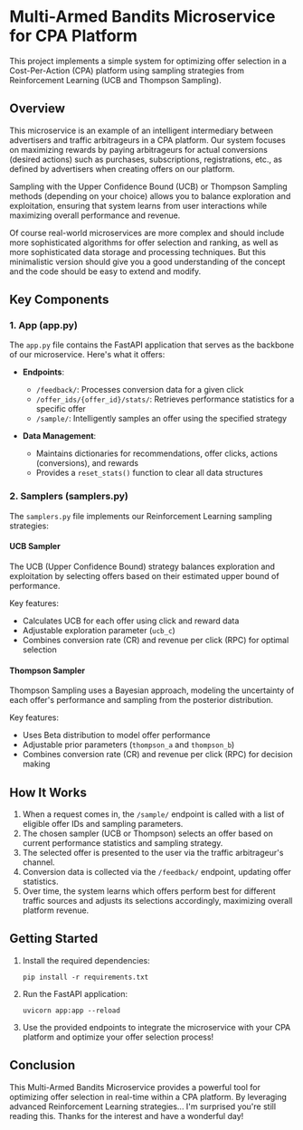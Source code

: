 # Multi-Armed Bandits Microservice for CPA Platform

This project implements a simple system for optimizing offer selection in a Cost-Per-Action (CPA) platform using sampling strategies from Reinforcement Learning (UCB and Thompson Sampling).

## Overview

This  microservice is an example of an intelligent intermediary between advertisers and traffic arbitrageurs in a CPA platform. Our system focuses on maximizing rewards by paying arbitrageurs for actual conversions (desired actions) such as purchases, subscriptions, registrations, etc., as defined by advertisers when creating offers on our platform.

Sampling with the Upper Confidence Bound (UCB) or Thompson Sampling methods (depending on your choice) allows you to balance exploration and exploitation, ensuring that system learns from user interactions while maximizing overall performance and revenue.

Of course real-world microservices are more complex and should include more sophisticated algorithms for offer selection and ranking, as well as more sophisticated data storage and processing techniques. But this minimalistic version should give you a good understanding of the concept and the code should be easy to extend and modify.

## Key Components

### 1. App (app.py)

The `app.py` file contains the FastAPI application that serves as the backbone of our microservice. Here's what it offers:

- **Endpoints**:
  - `/feedback/`: Processes conversion data for a given click
  - `/offer_ids/{offer_id}/stats/`: Retrieves performance statistics for a specific offer
  - `/sample/`: Intelligently samples an offer using the specified strategy

- **Data Management**:
  - Maintains dictionaries for recommendations, offer clicks, actions (conversions), and rewards
  - Provides a `reset_stats()` function to clear all data structures


### 2. Samplers (samplers.py)

The `samplers.py` file implements our Reinforcement Learning sampling strategies:

#### UCB Sampler

The UCB (Upper Confidence Bound) strategy balances exploration and exploitation by selecting offers based on their estimated upper bound of performance.

Key features:
- Calculates UCB for each offer using click and reward data
- Adjustable exploration parameter (`ucb_c`)
- Combines conversion rate (CR) and revenue per click (RPC) for optimal selection

#### Thompson Sampler

Thompson Sampling uses a Bayesian approach, modeling the uncertainty of each offer's performance and sampling from the posterior distribution.

Key features:
- Uses Beta distribution to model offer performance
- Adjustable prior parameters (`thompson_a` and `thompson_b`)
- Combines conversion rate (CR) and revenue per click (RPC) for decision making

## How It Works

1. When a request comes in, the `/sample/` endpoint is called with a list of eligible offer IDs and sampling parameters.
2. The chosen sampler (UCB or Thompson) selects an offer based on current performance statistics and sampling strategy.
3. The selected offer is presented to the user via the traffic arbitrageur's channel.
4. Conversion data is collected via the `/feedback/` endpoint, updating offer statistics.
5. Over time, the system learns which offers perform best for different traffic sources and adjusts its selections accordingly, maximizing overall platform revenue.

## Getting Started

1. Install the required dependencies:
   ```
   pip install -r requirements.txt
   ```

2. Run the FastAPI application:
   ```
   uvicorn app:app --reload
   ```

3. Use the provided endpoints to integrate the microservice with your CPA platform and optimize your offer selection process!

## Conclusion

This Multi-Armed Bandits Microservice provides a powerful tool for optimizing offer selection in real-time within a CPA platform. By leveraging advanced Reinforcement Learning strategies... I'm surprised you're still reading this. Thanks for the interest and have a wonderful day! 
